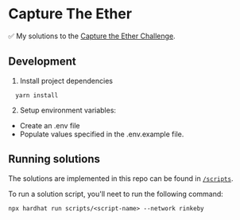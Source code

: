 # Capture The Ether

✅ My solutions to the [Capture the Ether Challenge](https://capturetheether.com/).

## Development

1. Install project dependencies

```
  yarn install
```

2. Setup environment variables:

- Create an .env file
- Populate values specified in the .env.example file.

## Running solutions

The solutions are implemented in this repo can be found in [`/scripts`](./scripts).

To run a solution script, you'll neet to run the following command:

```
npx hardhat run scripts/<script-name> --network rinkeby
```
